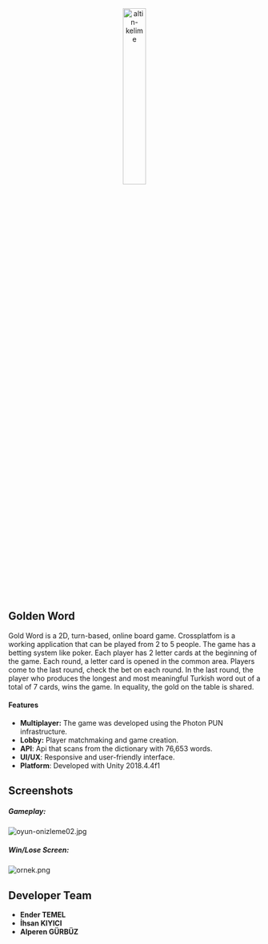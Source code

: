 <div style="text-align:center;">
<img src="https://i.ibb.co/Pzxkbkb/logo-2-oyun.jpg" width="30%" alt="altin-kelime" border="0">
</div>

## Golden Word

Gold Word is a 2D, turn-based, online board game. Crossplatfom is a working application that can be played from 2 to 5 people. The game has a betting system like poker. Each player has 2 letter cards at the beginning of the game. Each round, a letter card is opened in the common area. Players come to the last round, check the bet on each round. In the last round, the player who produces the longest and most meaningful Turkish word out of a total of 7 cards, wins the game. In equality, the gold on the table is shared.

#### Features

- **Multiplayer:** The game was developed using the Photon PUN infrastructure.
- **Lobby:** Player matchmaking and game creation.
- **API**:  Api that scans from the dictionary with 76,653 words.
- **UI/UX**:  Responsive and user-friendly interface.
- **Platform**: Developed with Unity 2018.4.4f1


## Screenshots

##### Gameplay:

<img src="https://s5.gifyu.com/images/oyun-onizleme02.jpg" alt="oyun-onizleme02.jpg" border="0" />

##### Win/Lose Screen:

<img src="https://s5.gifyu.com/images/ornek.png" alt="ornek.png" border="0" />

## Developer Team
- **Ender TEMEL**
- **İhsan KIYICI**
- **Alperen GÜRBÜZ**

